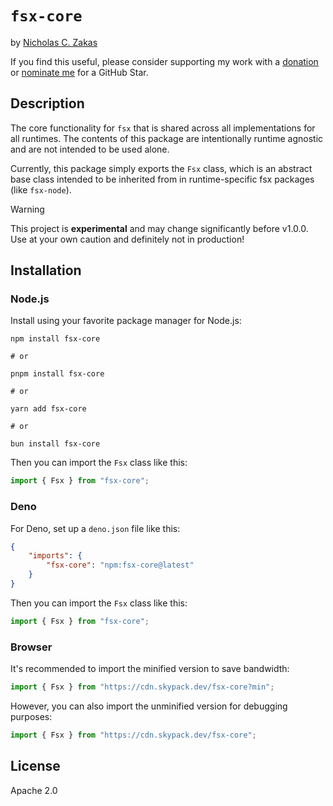 # `fsx-core`

by [Nicholas C. Zakas](https://humanwhocodes.com)

If you find this useful, please consider supporting my work with a [donation](https://humanwhocodes.com/donate) or [nominate me](https://stars.github.com/nominate/) for a GitHub Star.

## Description

The core functionality for `fsx` that is shared across all implementations for all runtimes. The contents of this package are intentionally runtime agnostic and are not intended to be used alone.

Currently, this package simply exports the `Fsx` class, which is an abstract base class intended to be inherited from in runtime-specific fsx packages (like `fsx-node`).

> [!WARNING]
> This project is **experimental** and may change significantly before v1.0.0. Use at your own caution and definitely not in production!

## Installation

### Node.js

Install using your favorite package manager for Node.js:

```shell
npm install fsx-core

# or

pnpm install fsx-core

# or

yarn add fsx-core

# or

bun install fsx-core
```

Then you can import the `Fsx` class like this:

```js
import { Fsx } from "fsx-core";
```

### Deno

For Deno, set up a `deno.json` file like this:

```json
{
	"imports": {
		"fsx-core": "npm:fsx-core@latest"
	}
}
```

Then you can import the `Fsx` class like this:

```js
import { Fsx } from "fsx-core";
```

### Browser

It's recommended to import the minified version to save bandwidth:

```js
import { Fsx } from "https://cdn.skypack.dev/fsx-core?min";
```

However, you can also import the unminified version for debugging purposes:

```js
import { Fsx } from "https://cdn.skypack.dev/fsx-core";
```

## License

Apache 2.0
